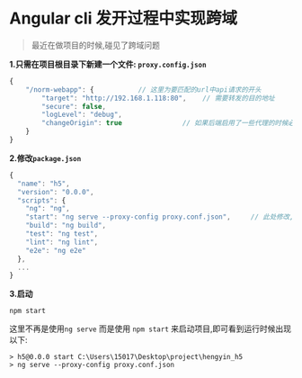 # Angular cli 发开过程中实现跨域  

> 最近在做项目的时候,碰见了跨域问题  

 
**1.只需在项目根目录下新建一个文件: `proxy.config.json`**

```javascript
{
    "/norm-webapp": {           // 这里为要匹配的url中api请求的开头
        "target": "http://192.168.1.118:80",    // 需要转发的目的地址
        "secure": false,
        "logLevel": "debug",
        "changeOrigin": true               // 如果后端启用了一些代理的时候必须设置为true
    }
}
```  


**2.修改`package.json`**
```javascript
{
  "name": "h5",
  "version": "0.0.0",
  "scripts": {
    "ng": "ng",
    "start": "ng serve --proxy-config proxy.conf.json",     // 此处修改,加入--proxy-config
    "build": "ng build",
    "test": "ng test",
    "lint": "ng lint",
    "e2e": "ng e2e"
  },
  ...
}
```


**3.启动**

```npm
npm start
```  

这里不再是使用`ng serve` 而是使用 `npm start` 来启动项目,即可看到运行时候出现以下:   

```node
> h5@0.0.0 start C:\Users\15017\Desktop\project\hengyin_h5
> ng serve --proxy-config proxy.conf.json
```